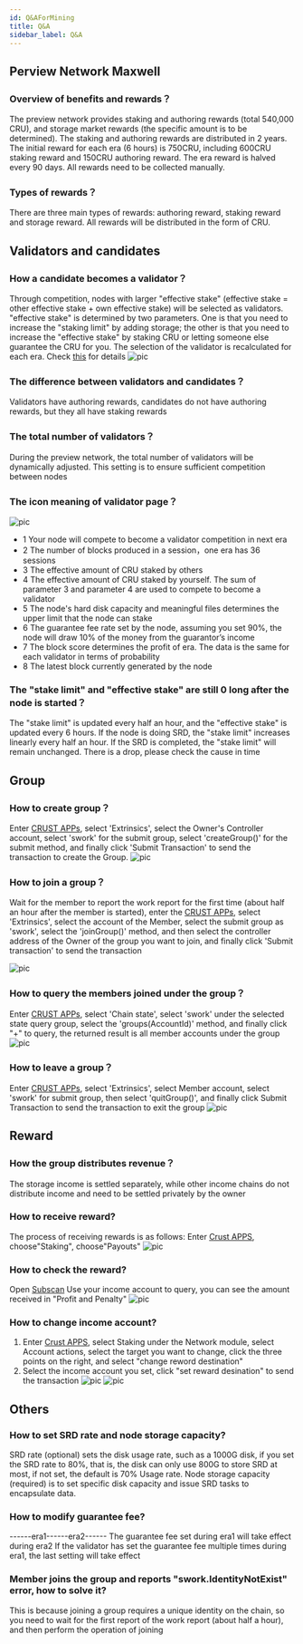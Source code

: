 ```yaml
---
id: Q&AForMining
title: Q&A
sidebar_label: Q&A
---
```


## Perview Network Maxwell

### Overview of benefits and rewards？
The preview network provides staking and authoring rewards (total 540,000 CRU), and storage market rewards (the specific amount is to be determined). The staking and authoring rewards are distributed in 2 years. The initial reward for each era (6 hours) is 750CRU, including 600CRU staking reward and 150CRU authoring reward. The era reward is halved every 90 days. All rewards need to be collected manually.

### Types of rewards？
There are three main types of rewards: authoring reward, staking reward and storage reward. All rewards will be distributed in the form of CRU.


## Validators and candidates

### How a candidate becomes a validator？
Through competition, nodes with larger "effective stake" (effective stake = other effective stake + own effective stake) will be selected as validators. "effective stake" is determined by two parameters. One is that you need to increase the "staking limit" by adding storage; the other is that you need to increase the "effective stake" by staking CRU or letting someone else guarantee the CRU for you. The selection of the validator is recalculated for each era. Check [this](validatorGuidance.md) for details
![pic](assets/qa/be_validator.png)

### The difference between validators and candidates？
Validators have authoring rewards, candidates do not have authoring rewards, but they all have staking rewards

### The total number of validators？
During the preview network, the total number of validators will be dynamically adjusted. This setting is to ensure sufficient competition between nodes

### The icon meaning of validator page？
![pic](assets/qa/app_validator_page.png)
- 1 Your node will compete to become a validator competition in next era
- 2 The number of blocks produced in a session，one era has 36 sessions
- 3 The effective amount of CRU staked by others
- 4 The effective amount of CRU staked by yourself. The sum of parameter 3 and parameter 4 are used to compete to become a validator
- 5 The node's hard disk capacity and meaningful files determines the upper limit that the node can stake
- 6 The guarantee fee rate set by the node, assuming you set 90%, the node will draw 10% of the money from the guarantor’s income
- 7 The block score determines the profit of era. The data is the same for each validator in terms of probability
- 8 The latest block currently generated by the node

### The "stake limit" and "effective stake" are still 0 long after the node is started？
The "stake limit" is updated every half an hour, and the "effective stake" is updated every 6 hours. If the node is doing SRD, the "stake limit" increases linearly every half an hour. If the SRD is completed, the "stake limit" will remain unchanged. There is a drop, please check the cause in time

## Group

### How to create group？
Enter [CRUST APPs](https://apps.crust.network/), select 'Extrinsics', select the Owner's Controller account, select 'swork' for the submit group, select 'createGroup()' for the submit method, and finally click 'Submit Transaction' to send the transaction to create the Group.
![pic](assets/qa/create_group.png)

### How to join a group？
Wait for the member to report the work report for the first time (about half an hour after the member is started), enter the [CRUST APPs](https://apps.crust.network/), select 'Extrinsics', select the account of the Member, select the submit group as 'swork', select the 'joinGroup()' method, and then select the controller address of the Owner of the group you want to join, and finally click 'Submit transaction' to send the transaction

![pic](assets/qa/join_group.png)

### How to query the members joined under the group？
Enter [CRUST APPs](https://apps.crust.network/), select 'Chain state', select 'swork' under the selected state query group, select the 'groups(AccountId)' method, and finally click "+" to query, the returned result is all member accounts under the group
![pic](assets/qa/check_member.png)

### How to leave a group？
Enter [CRUST APPs](https://apps.crust.network/), select 'Extrinsics', select Member account, select 'swork' for submit group, then select 'quitGroup()', and finally click Submit Transaction to send the transaction to exit the group
![pic](assets/qa/quit_group.png)

## Reward

### How the group distributes revenue？
The storage income is settled separately, while other income chains do not distribute income and need to be settled privately by the owner

### How to receive reward?
The process of receiving rewards is as follows:
Enter [Crust APPS](https://apps.crust.network/#/explorer), choose"Staking", choose"Payouts"
![pic](assets/qa/receiverewarden.jpg)

### How to check the reward?
Open [Subscan](https://crust.subscan.io/)
Use your income account to query, you can see the amount received in "Profit and Penalty"
![pic](assets/qa/subscanrewarden.jpg)

### How to change income account?
1) Enter [Crust APPS](https://apps.crust.network/#/explorer), select Staking under the Network module, select Account actions, select the target you want to change, click the three points on the right, and select "change reword destination"
2) Select the income account you set, click "set reward desination" to send the transaction
![pic](assets/qa/changerewarddestination1.jpg)
![pic](assets/qa/changerewarddestinationen.jpg)

## Others 

### How to set SRD rate and node storage capacity?
SRD rate (optional) sets the disk usage rate, such as a 1000G disk, if you set the SRD rate to 80%, that is, the disk can only use 800G to store SRD at most, if not set, the default is 70% Usage rate.
Node storage capacity (required) is to set specific disk capacity and issue SRD tasks to encapsulate data.

### How to modify guarantee fee?
------era1------era2------
The guarantee fee set during era1 will take effect during era2
If the validator has set the guarantee fee multiple times during era1, the last setting will take effect

### Member joins the group and reports "swork.IdentityNotExist" error, how to solve it?
This is because joining a group requires a unique identity on the chain, so you need to wait for the first report of the work report (about half a hour), and then perform the operation of joining

